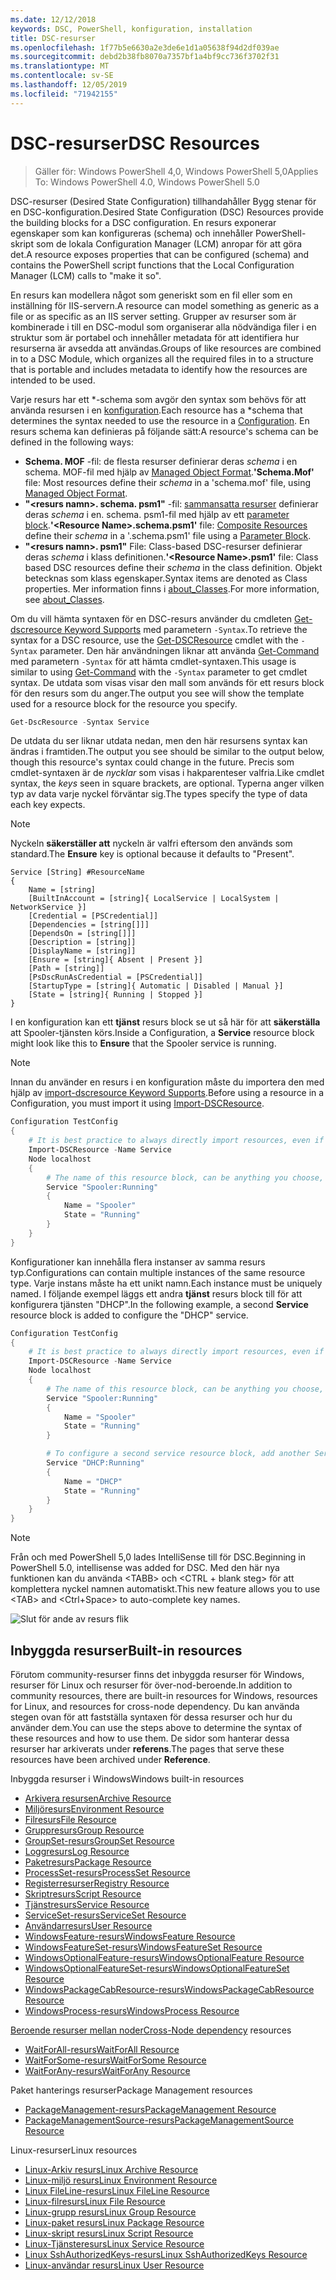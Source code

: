 ```yaml
---
ms.date: 12/12/2018
keywords: DSC, PowerShell, konfiguration, installation
title: DSC-resurser
ms.openlocfilehash: 1f77b5e6630a2e3de6e1d1a05638f94d2df039ae
ms.sourcegitcommit: debd2b38fb8070a7357bf1a4bf9cc736f3702f31
ms.translationtype: MT
ms.contentlocale: sv-SE
ms.lasthandoff: 12/05/2019
ms.locfileid: "71942155"
---
```

# <a name="dsc-resources"></a><span data-ttu-id="62fb1-103">DSC-resurser</span><span class="sxs-lookup"><span data-stu-id="62fb1-103">DSC Resources</span></span>

><span data-ttu-id="62fb1-104">Gäller för: Windows PowerShell 4,0, Windows PowerShell 5,0</span><span class="sxs-lookup"><span data-stu-id="62fb1-104">Applies To: Windows PowerShell 4.0, Windows PowerShell 5.0</span></span>

<span data-ttu-id="62fb1-105">DSC-resurser (Desired State Configuration) tillhandahåller Bygg stenar för en DSC-konfiguration.</span><span class="sxs-lookup"><span data-stu-id="62fb1-105">Desired State Configuration (DSC) Resources provide the building blocks for a DSC configuration.</span></span> <span data-ttu-id="62fb1-106">En resurs exponerar egenskaper som kan konfigureras (schema) och innehåller PowerShell-skript som de lokala Configuration Manager (LCM) anropar för att göra det.</span><span class="sxs-lookup"><span data-stu-id="62fb1-106">A resource exposes properties that can be configured (schema) and contains the PowerShell script functions that the Local Configuration Manager (LCM) calls to "make it so".</span></span>

<span data-ttu-id="62fb1-107">En resurs kan modellera något som generiskt som en fil eller som en inställning för IIS-servern.</span><span class="sxs-lookup"><span data-stu-id="62fb1-107">A resource can model something as generic as a file or as specific as an IIS server setting.</span></span>  <span data-ttu-id="62fb1-108">Grupper av resurser som är kombinerade i till en DSC-modul som organiserar alla nödvändiga filer i en struktur som är portabel och innehåller metadata för att identifiera hur resurserna är avsedda att användas.</span><span class="sxs-lookup"><span data-stu-id="62fb1-108">Groups of like resources are combined in to a DSC Module, which organizes all the required files in to a structure that is portable and includes metadata to identify how the resources are intended to be used.</span></span>

<span data-ttu-id="62fb1-109">Varje resurs har ett \*-schema som avgör den syntax som behövs för att använda resursen i en [konfiguration](../configurations/configurations.md).</span><span class="sxs-lookup"><span data-stu-id="62fb1-109">Each resource has a \*schema that determines the syntax needed to use the resource in a [Configuration](../configurations/configurations.md).</span></span> <span data-ttu-id="62fb1-110">En resurs schema kan definieras på följande sätt:</span><span class="sxs-lookup"><span data-stu-id="62fb1-110">A resource's schema can be defined in the following ways:</span></span>

- <span data-ttu-id="62fb1-111">**Schema. MOF** -fil: de flesta resurser definierar deras *schema* i en schema. MOF-fil med hjälp av [Managed Object Format](/windows/desktop/wmisdk/managed-object-format--mof-).</span><span class="sxs-lookup"><span data-stu-id="62fb1-111">**'Schema.Mof'** file: Most resources define their *schema* in a 'schema.mof' file, using [Managed Object Format](/windows/desktop/wmisdk/managed-object-format--mof-).</span></span>
- <span data-ttu-id="62fb1-112">**"\<resurs namn\>. schema. psm1"** -fil: [sammansatta resurser](../configurations/compositeConfigs.md) definierar deras *schema* i en<ResourceName>. schema. psm1-fil med hjälp av ett [parameter block](/powershell/module/microsoft.powershell.core/about/about_functions?view=powershell-6#functions-with-parameters).</span><span class="sxs-lookup"><span data-stu-id="62fb1-112">**'\<Resource Name\>.schema.psm1'** file: [Composite Resources](../configurations/compositeConfigs.md) define their *schema* in a '<ResourceName>.schema.psm1' file using a [Parameter Block](/powershell/module/microsoft.powershell.core/about/about_functions?view=powershell-6#functions-with-parameters).</span></span>
- <span data-ttu-id="62fb1-113">**"\<resurs namn\>. psm1"** File: Class-based DSC-resurser definierar deras *schema* i klass definitionen.</span><span class="sxs-lookup"><span data-stu-id="62fb1-113">**'\<Resource Name\>.psm1'** file: Class based DSC resources define their *schema* in the class definition.</span></span> <span data-ttu-id="62fb1-114">Objekt betecknas som klass egenskaper.</span><span class="sxs-lookup"><span data-stu-id="62fb1-114">Syntax items are denoted as Class properties.</span></span> <span data-ttu-id="62fb1-115">Mer information finns i [about_Classes](/powershell/module/psdesiredstateconfiguration/about/about_classes_and_dsc).</span><span class="sxs-lookup"><span data-stu-id="62fb1-115">For more information, see [about_Classes](/powershell/module/psdesiredstateconfiguration/about/about_classes_and_dsc).</span></span>

<span data-ttu-id="62fb1-116">Om du vill hämta syntaxen för en DSC-resurs använder du cmdleten [Get-dscresource Keyword Supports](/powershell/module/PSDesiredStateConfiguration/Get-DscResource) med parametern `-Syntax`.</span><span class="sxs-lookup"><span data-stu-id="62fb1-116">To retrieve the syntax for a DSC resource, use the [Get-DSCResource](/powershell/module/PSDesiredStateConfiguration/Get-DscResource) cmdlet with the `-Syntax` parameter.</span></span> <span data-ttu-id="62fb1-117">Den här användningen liknar att använda [Get-Command](/powershell/module/microsoft.powershell.core/get-command) med parametern `-Syntax` för att hämta cmdlet-syntaxen.</span><span class="sxs-lookup"><span data-stu-id="62fb1-117">This usage is similar to using [Get-Command](/powershell/module/microsoft.powershell.core/get-command) with the `-Syntax` parameter to get cmdlet syntax.</span></span> <span data-ttu-id="62fb1-118">De utdata som visas visar den mall som används för ett resurs block för den resurs som du anger.</span><span class="sxs-lookup"><span data-stu-id="62fb1-118">The output you see will show the template used for a resource block for the resource you specify.</span></span>

```powershell
Get-DscResource -Syntax Service
```

<span data-ttu-id="62fb1-119">De utdata du ser liknar utdata nedan, men den här resursens syntax kan ändras i framtiden.</span><span class="sxs-lookup"><span data-stu-id="62fb1-119">The output you see should be similar to the output below, though this resource's syntax could change in the future.</span></span> <span data-ttu-id="62fb1-120">Precis som cmdlet-syntaxen är de *nycklar* som visas i hakparenteser valfria.</span><span class="sxs-lookup"><span data-stu-id="62fb1-120">Like cmdlet syntax, the *keys* seen in square brackets, are optional.</span></span> <span data-ttu-id="62fb1-121">Typerna anger vilken typ av data varje nyckel förväntar sig.</span><span class="sxs-lookup"><span data-stu-id="62fb1-121">The types specify the type of data each key expects.</span></span>

> [!NOTE]
> <span data-ttu-id="62fb1-122">Nyckeln **säkerställer att** nyckeln är valfri eftersom den används som standard.</span><span class="sxs-lookup"><span data-stu-id="62fb1-122">The **Ensure** key is optional because it defaults to "Present".</span></span>

```output
Service [String] #ResourceName
{
    Name = [string]
    [BuiltInAccount = [string]{ LocalService | LocalSystem | NetworkService }]
    [Credential = [PSCredential]]
    [Dependencies = [string[]]]
    [DependsOn = [string[]]]
    [Description = [string]]
    [DisplayName = [string]]
    [Ensure = [string]{ Absent | Present }]
    [Path = [string]]
    [PsDscRunAsCredential = [PSCredential]]
    [StartupType = [string]{ Automatic | Disabled | Manual }]
    [State = [string]{ Running | Stopped }]
}
```

<span data-ttu-id="62fb1-123">I en konfiguration kan ett **tjänst** resurs block se ut så här för att **säkerställa** att Spooler-tjänsten körs.</span><span class="sxs-lookup"><span data-stu-id="62fb1-123">Inside a Configuration, a **Service** resource block might look like this to **Ensure** that the Spooler service is running.</span></span>

> [!NOTE]
> <span data-ttu-id="62fb1-124">Innan du använder en resurs i en konfiguration måste du importera den med hjälp av [import-dscresource Keyword Supports](../configurations/import-dscresource.md).</span><span class="sxs-lookup"><span data-stu-id="62fb1-124">Before using a resource in a Configuration, you must import it using [Import-DSCResource](../configurations/import-dscresource.md).</span></span>

```powershell
Configuration TestConfig
{
    # It is best practice to always directly import resources, even if the resource is a built-in resource.
    Import-DSCResource -Name Service
    Node localhost
    {
        # The name of this resource block, can be anything you choose, as long as it is of type [String] as indicated by the schema.
        Service "Spooler:Running"
        {
            Name = "Spooler"
            State = "Running"
        }
    }
}
```

<span data-ttu-id="62fb1-125">Konfigurationer kan innehålla flera instanser av samma resurs typ.</span><span class="sxs-lookup"><span data-stu-id="62fb1-125">Configurations can contain multiple instances of the same resource type.</span></span> <span data-ttu-id="62fb1-126">Varje instans måste ha ett unikt namn.</span><span class="sxs-lookup"><span data-stu-id="62fb1-126">Each instance must be uniquely named.</span></span> <span data-ttu-id="62fb1-127">I följande exempel läggs ett andra **tjänst** resurs block till för att konfigurera tjänsten "DHCP".</span><span class="sxs-lookup"><span data-stu-id="62fb1-127">In the following example, a second **Service** resource block is added to configure the "DHCP" service.</span></span>

```powershell
Configuration TestConfig
{
    # It is best practice to always directly import resources, even if the resource is a built-in resource.
    Import-DSCResource -Name Service
    Node localhost
    {
        # The name of this resource block, can be anything you choose, as long as it is of type [String] as indicated by the schema.
        Service "Spooler:Running"
        {
            Name = "Spooler"
            State = "Running"
        }

        # To configure a second service resource block, add another Service resource block and use a unique name.
        Service "DHCP:Running"
        {
            Name = "DHCP"
            State = "Running"
        }
    }
}
```

> [!NOTE]
> <span data-ttu-id="62fb1-128">Från och med PowerShell 5,0 lades IntelliSense till för DSC.</span><span class="sxs-lookup"><span data-stu-id="62fb1-128">Beginning in PowerShell 5.0, intellisense was added for DSC.</span></span> <span data-ttu-id="62fb1-129">Med den här nya funktionen kan du använda \<TABB\> och \<CTRL + blank steg\> för att komplettera nyckel namnen automatiskt.</span><span class="sxs-lookup"><span data-stu-id="62fb1-129">This new feature allows you to use \<TAB\> and \<Ctrl+Space\> to auto-complete key names.</span></span>

![Slut för ande av resurs flik](../media/resource-tabcompletion.png)

## <a name="built-in-resources"></a><span data-ttu-id="62fb1-131">Inbyggda resurser</span><span class="sxs-lookup"><span data-stu-id="62fb1-131">Built-in resources</span></span>

<span data-ttu-id="62fb1-132">Förutom community-resurser finns det inbyggda resurser för Windows, resurser för Linux och resurser för över-nod-beroende.</span><span class="sxs-lookup"><span data-stu-id="62fb1-132">In addition to community resources, there are built-in resources for Windows, resources for Linux, and resources for cross-node dependency.</span></span> <span data-ttu-id="62fb1-133">Du kan använda stegen ovan för att fastställa syntaxen för dessa resurser och hur du använder dem.</span><span class="sxs-lookup"><span data-stu-id="62fb1-133">You can use the steps above to determine the syntax of these resources and how to use them.</span></span> <span data-ttu-id="62fb1-134">De sidor som hanterar dessa resurser har arkiverats under **referens**.</span><span class="sxs-lookup"><span data-stu-id="62fb1-134">The pages that serve these resources have been archived under **Reference**.</span></span>

<span data-ttu-id="62fb1-135">Inbyggda resurser i Windows</span><span class="sxs-lookup"><span data-stu-id="62fb1-135">Windows built-in resources</span></span>

* [<span data-ttu-id="62fb1-136">Arkivera resursen</span><span class="sxs-lookup"><span data-stu-id="62fb1-136">Archive Resource</span></span>](../reference/resources/windows/archiveResource.md)
* [<span data-ttu-id="62fb1-137">Miljöresurs</span><span class="sxs-lookup"><span data-stu-id="62fb1-137">Environment Resource</span></span>](../reference/resources/windows/environmentResource.md)
* [<span data-ttu-id="62fb1-138">Filresurs</span><span class="sxs-lookup"><span data-stu-id="62fb1-138">File Resource</span></span>](../reference/resources/windows/fileResource.md)
* [<span data-ttu-id="62fb1-139">Gruppresurs</span><span class="sxs-lookup"><span data-stu-id="62fb1-139">Group Resource</span></span>](../reference/resources/windows/groupResource.md)
* [<span data-ttu-id="62fb1-140">GroupSet-resurs</span><span class="sxs-lookup"><span data-stu-id="62fb1-140">GroupSet Resource</span></span>](../reference/resources/windows/groupSetResource.md)
* [<span data-ttu-id="62fb1-141">Loggresurs</span><span class="sxs-lookup"><span data-stu-id="62fb1-141">Log Resource</span></span>](../reference/resources/windows/logResource.md)
* [<span data-ttu-id="62fb1-142">Paketresurs</span><span class="sxs-lookup"><span data-stu-id="62fb1-142">Package Resource</span></span>](../reference/resources/windows/packageResource.md)
* [<span data-ttu-id="62fb1-143">ProcessSet-resurs</span><span class="sxs-lookup"><span data-stu-id="62fb1-143">ProcessSet Resource</span></span>](../reference/resources/windows/ProcessSetResource.md)
* [<span data-ttu-id="62fb1-144">Registerresurser</span><span class="sxs-lookup"><span data-stu-id="62fb1-144">Registry Resource</span></span>](../reference/resources/windows/registryResource.md)
* [<span data-ttu-id="62fb1-145">Skriptresurs</span><span class="sxs-lookup"><span data-stu-id="62fb1-145">Script Resource</span></span>](../reference/resources/windows/scriptResource.md)
* [<span data-ttu-id="62fb1-146">Tjänstresurs</span><span class="sxs-lookup"><span data-stu-id="62fb1-146">Service Resource</span></span>](../reference/resources/windows/serviceResource.md)
* [<span data-ttu-id="62fb1-147">ServiceSet-resurs</span><span class="sxs-lookup"><span data-stu-id="62fb1-147">ServiceSet Resource</span></span>](../reference/resources/windows/serviceSetResource.md)
* [<span data-ttu-id="62fb1-148">Användarresurs</span><span class="sxs-lookup"><span data-stu-id="62fb1-148">User Resource</span></span>](../reference/resources/windows/userResource.md)
* [<span data-ttu-id="62fb1-149">WindowsFeature-resurs</span><span class="sxs-lookup"><span data-stu-id="62fb1-149">WindowsFeature Resource</span></span>](../reference/resources/windows/windowsFeatureResource.md)
* [<span data-ttu-id="62fb1-150">WindowsFeatureSet-resurs</span><span class="sxs-lookup"><span data-stu-id="62fb1-150">WindowsFeatureSet Resource</span></span>](../reference/resources/windows/windowsFeatureSetResource.md)
* [<span data-ttu-id="62fb1-151">WindowsOptionalFeature-resurs</span><span class="sxs-lookup"><span data-stu-id="62fb1-151">WindowsOptionalFeature Resource</span></span>](../reference/resources/windows/windowsOptionalFeatureResource.md)
* [<span data-ttu-id="62fb1-152">WindowsOptionalFeatureSet-resurs</span><span class="sxs-lookup"><span data-stu-id="62fb1-152">WindowsOptionalFeatureSet Resource</span></span>](../reference/resources/windows/windowsOptionalFeatureSetResource.md)
* [<span data-ttu-id="62fb1-153">WindowsPackageCabResource-resurs</span><span class="sxs-lookup"><span data-stu-id="62fb1-153">WindowsPackageCabResource Resource</span></span>](../reference/resources/windows/windowsPackageCabResource.md)
* [<span data-ttu-id="62fb1-154">WindowsProcess-resurs</span><span class="sxs-lookup"><span data-stu-id="62fb1-154">WindowsProcess Resource</span></span>](../reference/resources/windows/windowsProcessResource.md)

<span data-ttu-id="62fb1-155">[Beroende resurser mellan noder](../configurations/crossNodeDependencies.md)</span><span class="sxs-lookup"><span data-stu-id="62fb1-155">[Cross-Node dependency](../configurations/crossNodeDependencies.md) resources</span></span>

* [<span data-ttu-id="62fb1-156">WaitForAll-resurs</span><span class="sxs-lookup"><span data-stu-id="62fb1-156">WaitForAll Resource</span></span>](../reference/resources/windows/waitForAllResource.md)
* [<span data-ttu-id="62fb1-157">WaitForSome-resurs</span><span class="sxs-lookup"><span data-stu-id="62fb1-157">WaitForSome Resource</span></span>](../reference/resources/windows/waitForSomeResource.md)
* [<span data-ttu-id="62fb1-158">WaitForAny-resurs</span><span class="sxs-lookup"><span data-stu-id="62fb1-158">WaitForAny Resource</span></span>](../reference/resources/windows/waitForAnyResource.md)

<span data-ttu-id="62fb1-159">Paket hanterings resurser</span><span class="sxs-lookup"><span data-stu-id="62fb1-159">Package Management resources</span></span>

* [<span data-ttu-id="62fb1-160">PackageManagement-resurs</span><span class="sxs-lookup"><span data-stu-id="62fb1-160">PackageManagement Resource</span></span>](../reference/resources/packagemanagement/PackageManagementDscResource.md)
* [<span data-ttu-id="62fb1-161">PackageManagementSource-resurs</span><span class="sxs-lookup"><span data-stu-id="62fb1-161">PackageManagementSource Resource</span></span>](../reference/resources/packagemanagement/PackageManagementSourceDscResource.md)

<span data-ttu-id="62fb1-162">Linux-resurser</span><span class="sxs-lookup"><span data-stu-id="62fb1-162">Linux resources</span></span>

* [<span data-ttu-id="62fb1-163">Linux-Arkiv resurs</span><span class="sxs-lookup"><span data-stu-id="62fb1-163">Linux Archive Resource</span></span>](../reference/resources/linux/lnxArchiveResource.md)
* [<span data-ttu-id="62fb1-164">Linux-miljö resurs</span><span class="sxs-lookup"><span data-stu-id="62fb1-164">Linux Environment Resource</span></span>](../reference/resources/linux/lnxEnvironmentResource.md)
* [<span data-ttu-id="62fb1-165">Linux FileLine-resurs</span><span class="sxs-lookup"><span data-stu-id="62fb1-165">Linux FileLine Resource</span></span>](../reference/resources/linux/lnxFileLineResource.md)
* [<span data-ttu-id="62fb1-166">Linux-filresurs</span><span class="sxs-lookup"><span data-stu-id="62fb1-166">Linux File Resource</span></span>](../reference/resources/linux/lnxFileResource.md)
* [<span data-ttu-id="62fb1-167">Linux-grupp resurs</span><span class="sxs-lookup"><span data-stu-id="62fb1-167">Linux Group Resource</span></span>](../reference/resources/linux/lnxGroupResource.md)
* [<span data-ttu-id="62fb1-168">Linux-paket resurs</span><span class="sxs-lookup"><span data-stu-id="62fb1-168">Linux Package Resource</span></span>](../reference/resources/linux/lnxPackageResource.md)
* [<span data-ttu-id="62fb1-169">Linux-skript resurs</span><span class="sxs-lookup"><span data-stu-id="62fb1-169">Linux Script Resource</span></span>](../reference/resources/linux/lnxScriptResource.md)
* [<span data-ttu-id="62fb1-170">Linux-Tjänsteresurs</span><span class="sxs-lookup"><span data-stu-id="62fb1-170">Linux Service Resource</span></span>](../reference/resources/linux/lnxServiceResource.md)
* [<span data-ttu-id="62fb1-171">Linux SshAuthorizedKeys-resurs</span><span class="sxs-lookup"><span data-stu-id="62fb1-171">Linux SshAuthorizedKeys Resource</span></span>](../reference/resources/linux/lnxSshAuthorizedKeysResource.md)
* [<span data-ttu-id="62fb1-172">Linux-användar resurs</span><span class="sxs-lookup"><span data-stu-id="62fb1-172">Linux User Resource</span></span>](../reference/resources/linux/lnxUserResource.md)

